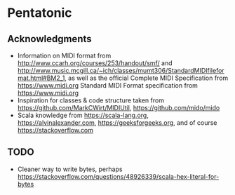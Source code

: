 Pentatonic
===============

Acknowledgments
---------------
- Information on MIDI format from http://www.ccarh.org/courses/253/handout/smf/ and http://www.music.mcgill.ca/~ich/classes/mumt306/StandardMIDIfileformat.html#BM2_1, as well as the official Complete MIDI Specification from https://www.midi.org
Standard MIDI Format specification from https://www.midi.org
- Inspiration for classes & code structure taken from https://github.com/MarkCWirt/MIDIUtil, https://github.com/mido/mido
- Scala knowledge from https://scala-lang.org, https://alvinalexander.com, https://geeksforgeeks.org, and of course https://stackoverflow.com

TODO
----
- Cleaner way to write bytes, perhaps https://stackoverflow.com/questions/48926339/scala-hex-literal-for-bytes